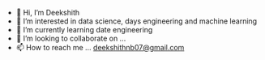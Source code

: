 - 👋 Hi, I’m Deekshith
- 👀 I’m interested in data science, days engineering and machine learning
- 🌱 I’m currently learning date engineering
- 💞️ I’m looking to collaborate on ...
- 📫 How to reach me ... deekshithnb07@gmail.com

<!---
deekshithnb07/deekshithnb07 is a ✨ special ✨ repository because its `README.md` (this file) appears on your GitHub profile.
You can click the Preview link to take a look at your changes.
--->
